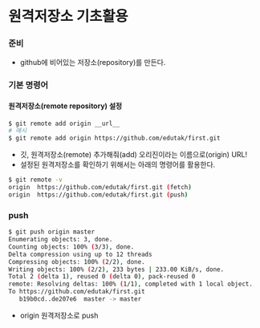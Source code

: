 # 원격저장소 기초활용

### 준비

* github에 비어있는 저장소(repository)를 만든다. 

### 기본 명령어

#### 원격저장소(remote repository) 설정

````bash
$ git remote add origin __url__
# 예시
$ git remote add origin https://github.com/edutak/first.git
````



* 깃, 원격저장소(remote) 추가해줘(add) 오리진이라는 이름으로(origin) URL!
* 설정된 원격저장소를 확인하기 위해서는 아래의 명령어를 활용한다.

````bash
$ git remote -v
origin  https://github.com/edutak/first.git (fetch)
origin  https://github.com/edutak/first.git (push)
````



### push

````bash
$ git push origin master
Enumerating objects: 3, done.
Counting objects: 100% (3/3), done.
Delta compression using up to 12 threads
Compressing objects: 100% (2/2), done.
Writing objects: 100% (2/2), 233 bytes | 233.00 KiB/s, done.
Total 2 (delta 1), reused 0 (delta 0), pack-reused 0
remote: Resolving deltas: 100% (1/1), completed with 1 local object.
To https://github.com/edutak/first.git
   b19b0cd..de207e6  master -> master
````

* origin 원격저장소로 push

